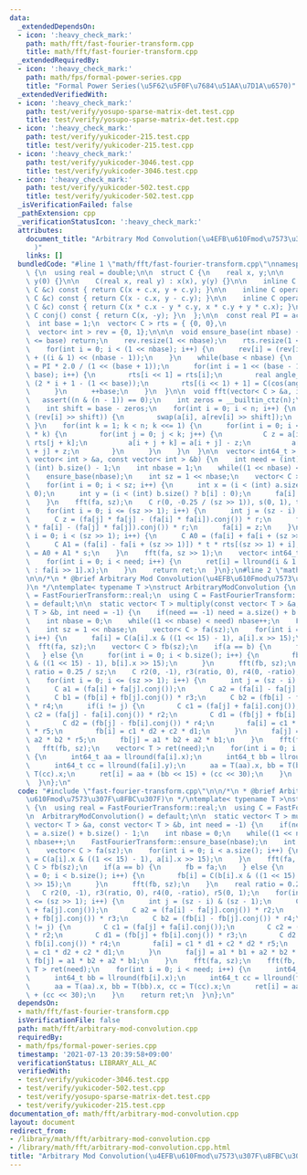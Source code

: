 ```yaml
---
data:
  _extendedDependsOn:
  - icon: ':heavy_check_mark:'
    path: math/fft/fast-fourier-transform.cpp
    title: math/fft/fast-fourier-transform.cpp
  _extendedRequiredBy:
  - icon: ':heavy_check_mark:'
    path: math/fps/formal-power-series.cpp
    title: "Formal Power Series(\u5F62\u5F0F\u7684\u51AA\u7D1A\u6570)"
  _extendedVerifiedWith:
  - icon: ':heavy_check_mark:'
    path: test/verify/yosupo-sparse-matrix-det.test.cpp
    title: test/verify/yosupo-sparse-matrix-det.test.cpp
  - icon: ':heavy_check_mark:'
    path: test/verify/yukicoder-215.test.cpp
    title: test/verify/yukicoder-215.test.cpp
  - icon: ':heavy_check_mark:'
    path: test/verify/yukicoder-3046.test.cpp
    title: test/verify/yukicoder-3046.test.cpp
  - icon: ':heavy_check_mark:'
    path: test/verify/yukicoder-502.test.cpp
    title: test/verify/yukicoder-502.test.cpp
  _isVerificationFailed: false
  _pathExtension: cpp
  _verificationStatusIcon: ':heavy_check_mark:'
  attributes:
    document_title: "Arbitrary Mod Convolution(\u4EFB\u610Fmod\u7573\u307F\u8FBC\u307F\
      )"
    links: []
  bundledCode: "#line 1 \"math/fft/fast-fourier-transform.cpp\"\nnamespace FastFourierTransform\
    \ {\n  using real = double;\n\n  struct C {\n    real x, y;\n\n    C() : x(0),\
    \ y(0) {}\n\n    C(real x, real y) : x(x), y(y) {}\n\n    inline C operator+(const\
    \ C &c) const { return C(x + c.x, y + c.y); }\n\n    inline C operator-(const\
    \ C &c) const { return C(x - c.x, y - c.y); }\n\n    inline C operator*(const\
    \ C &c) const { return C(x * c.x - y * c.y, x * c.y + y * c.x); }\n\n    inline\
    \ C conj() const { return C(x, -y); }\n  };\n\n  const real PI = acosl(-1);\n\
    \  int base = 1;\n  vector< C > rts = { {0, 0},\n                     {1, 0} };\n\
    \  vector< int > rev = {0, 1};\n\n\n  void ensure_base(int nbase) {\n    if(nbase\
    \ <= base) return;\n    rev.resize(1 << nbase);\n    rts.resize(1 << nbase);\n\
    \    for(int i = 0; i < (1 << nbase); i++) {\n      rev[i] = (rev[i >> 1] >> 1)\
    \ + ((i & 1) << (nbase - 1));\n    }\n    while(base < nbase) {\n      real angle\
    \ = PI * 2.0 / (1 << (base + 1));\n      for(int i = 1 << (base - 1); i < (1 <<\
    \ base); i++) {\n        rts[i << 1] = rts[i];\n        real angle_i = angle *\
    \ (2 * i + 1 - (1 << base));\n        rts[(i << 1) + 1] = C(cos(angle_i), sin(angle_i));\n\
    \      }\n      ++base;\n    }\n  }\n\n  void fft(vector< C > &a, int n) {\n \
    \   assert((n & (n - 1)) == 0);\n    int zeros = __builtin_ctz(n);\n    ensure_base(zeros);\n\
    \    int shift = base - zeros;\n    for(int i = 0; i < n; i++) {\n      if(i <\
    \ (rev[i] >> shift)) {\n        swap(a[i], a[rev[i] >> shift]);\n      }\n   \
    \ }\n    for(int k = 1; k < n; k <<= 1) {\n      for(int i = 0; i < n; i += 2\
    \ * k) {\n        for(int j = 0; j < k; j++) {\n          C z = a[i + j + k] *\
    \ rts[j + k];\n          a[i + j + k] = a[i + j] - z;\n          a[i + j] = a[i\
    \ + j] + z;\n        }\n      }\n    }\n  }\n\n  vector< int64_t > multiply(const\
    \ vector< int > &a, const vector< int > &b) {\n    int need = (int) a.size() +\
    \ (int) b.size() - 1;\n    int nbase = 1;\n    while((1 << nbase) < need) nbase++;\n\
    \    ensure_base(nbase);\n    int sz = 1 << nbase;\n    vector< C > fa(sz);\n\
    \    for(int i = 0; i < sz; i++) {\n      int x = (i < (int) a.size() ? a[i] :\
    \ 0);\n      int y = (i < (int) b.size() ? b[i] : 0);\n      fa[i] = C(x, y);\n\
    \    }\n    fft(fa, sz);\n    C r(0, -0.25 / (sz >> 1)), s(0, 1), t(0.5, 0);\n\
    \    for(int i = 0; i <= (sz >> 1); i++) {\n      int j = (sz - i) & (sz - 1);\n\
    \      C z = (fa[j] * fa[j] - (fa[i] * fa[i]).conj()) * r;\n      fa[j] = (fa[i]\
    \ * fa[i] - (fa[j] * fa[j]).conj()) * r;\n      fa[i] = z;\n    }\n    for(int\
    \ i = 0; i < (sz >> 1); i++) {\n      C A0 = (fa[i] + fa[i + (sz >> 1)]) * t;\n\
    \      C A1 = (fa[i] - fa[i + (sz >> 1)]) * t * rts[(sz >> 1) + i];\n      fa[i]\
    \ = A0 + A1 * s;\n    }\n    fft(fa, sz >> 1);\n    vector< int64_t > ret(need);\n\
    \    for(int i = 0; i < need; i++) {\n      ret[i] = llround(i & 1 ? fa[i >> 1].y\
    \ : fa[i >> 1].x);\n    }\n    return ret;\n  }\n};\n#line 2 \"math/fft/arbitrary-mod-convolution.cpp\"\
    \n\n/*\n * @brief Arbitrary Mod Convolution(\u4EFB\u610Fmod\u7573\u307F\u8FBC\u307F\
    )\n */\ntemplate< typename T >\nstruct ArbitraryModConvolution {\n  using real\
    \ = FastFourierTransform::real;\n  using C = FastFourierTransform::C;\n\n  ArbitraryModConvolution()\
    \ = default;\n\n  static vector< T > multiply(const vector< T > &a, const vector<\
    \ T > &b, int need = -1) {\n    if(need == -1) need = a.size() + b.size() - 1;\n\
    \    int nbase = 0;\n    while((1 << nbase) < need) nbase++;\n    FastFourierTransform::ensure_base(nbase);\n\
    \    int sz = 1 << nbase;\n    vector< C > fa(sz);\n    for(int i = 0; i < a.size();\
    \ i++) {\n      fa[i] = C(a[i].x & ((1 << 15) - 1), a[i].x >> 15);\n    }\n  \
    \  fft(fa, sz);\n    vector< C > fb(sz);\n    if(a == b) {\n      fb = fa;\n \
    \   } else {\n      for(int i = 0; i < b.size(); i++) {\n        fb[i] = C(b[i].x\
    \ & ((1 << 15) - 1), b[i].x >> 15);\n      }\n      fft(fb, sz);\n    }\n    real\
    \ ratio = 0.25 / sz;\n    C r2(0, -1), r3(ratio, 0), r4(0, -ratio), r5(0, 1);\n\
    \    for(int i = 0; i <= (sz >> 1); i++) {\n      int j = (sz - i) & (sz - 1);\n\
    \      C a1 = (fa[i] + fa[j].conj());\n      C a2 = (fa[i] - fa[j].conj()) * r2;\n\
    \      C b1 = (fb[i] + fb[j].conj()) * r3;\n      C b2 = (fb[i] - fb[j].conj())\
    \ * r4;\n      if(i != j) {\n        C c1 = (fa[j] + fa[i].conj());\n        C\
    \ c2 = (fa[j] - fa[i].conj()) * r2;\n        C d1 = (fb[j] + fb[i].conj()) * r3;\n\
    \        C d2 = (fb[j] - fb[i].conj()) * r4;\n        fa[i] = c1 * d1 + c2 * d2\
    \ * r5;\n        fb[i] = c1 * d2 + c2 * d1;\n      }\n      fa[j] = a1 * b1 +\
    \ a2 * b2 * r5;\n      fb[j] = a1 * b2 + a2 * b1;\n    }\n    fft(fa, sz);\n \
    \   fft(fb, sz);\n    vector< T > ret(need);\n    for(int i = 0; i < need; i++)\
    \ {\n      int64_t aa = llround(fa[i].x);\n      int64_t bb = llround(fb[i].x);\n\
    \      int64_t cc = llround(fa[i].y);\n      aa = T(aa).x, bb = T(bb).x, cc =\
    \ T(cc).x;\n      ret[i] = aa + (bb << 15) + (cc << 30);\n    }\n    return ret;\n\
    \  }\n};\n"
  code: "#include \"fast-fourier-transform.cpp\"\n\n/*\n * @brief Arbitrary Mod Convolution(\u4EFB\
    \u610Fmod\u7573\u307F\u8FBC\u307F)\n */\ntemplate< typename T >\nstruct ArbitraryModConvolution\
    \ {\n  using real = FastFourierTransform::real;\n  using C = FastFourierTransform::C;\n\
    \n  ArbitraryModConvolution() = default;\n\n  static vector< T > multiply(const\
    \ vector< T > &a, const vector< T > &b, int need = -1) {\n    if(need == -1) need\
    \ = a.size() + b.size() - 1;\n    int nbase = 0;\n    while((1 << nbase) < need)\
    \ nbase++;\n    FastFourierTransform::ensure_base(nbase);\n    int sz = 1 << nbase;\n\
    \    vector< C > fa(sz);\n    for(int i = 0; i < a.size(); i++) {\n      fa[i]\
    \ = C(a[i].x & ((1 << 15) - 1), a[i].x >> 15);\n    }\n    fft(fa, sz);\n    vector<\
    \ C > fb(sz);\n    if(a == b) {\n      fb = fa;\n    } else {\n      for(int i\
    \ = 0; i < b.size(); i++) {\n        fb[i] = C(b[i].x & ((1 << 15) - 1), b[i].x\
    \ >> 15);\n      }\n      fft(fb, sz);\n    }\n    real ratio = 0.25 / sz;\n \
    \   C r2(0, -1), r3(ratio, 0), r4(0, -ratio), r5(0, 1);\n    for(int i = 0; i\
    \ <= (sz >> 1); i++) {\n      int j = (sz - i) & (sz - 1);\n      C a1 = (fa[i]\
    \ + fa[j].conj());\n      C a2 = (fa[i] - fa[j].conj()) * r2;\n      C b1 = (fb[i]\
    \ + fb[j].conj()) * r3;\n      C b2 = (fb[i] - fb[j].conj()) * r4;\n      if(i\
    \ != j) {\n        C c1 = (fa[j] + fa[i].conj());\n        C c2 = (fa[j] - fa[i].conj())\
    \ * r2;\n        C d1 = (fb[j] + fb[i].conj()) * r3;\n        C d2 = (fb[j] -\
    \ fb[i].conj()) * r4;\n        fa[i] = c1 * d1 + c2 * d2 * r5;\n        fb[i]\
    \ = c1 * d2 + c2 * d1;\n      }\n      fa[j] = a1 * b1 + a2 * b2 * r5;\n     \
    \ fb[j] = a1 * b2 + a2 * b1;\n    }\n    fft(fa, sz);\n    fft(fb, sz);\n    vector<\
    \ T > ret(need);\n    for(int i = 0; i < need; i++) {\n      int64_t aa = llround(fa[i].x);\n\
    \      int64_t bb = llround(fb[i].x);\n      int64_t cc = llround(fa[i].y);\n\
    \      aa = T(aa).x, bb = T(bb).x, cc = T(cc).x;\n      ret[i] = aa + (bb << 15)\
    \ + (cc << 30);\n    }\n    return ret;\n  }\n};\n"
  dependsOn:
  - math/fft/fast-fourier-transform.cpp
  isVerificationFile: false
  path: math/fft/arbitrary-mod-convolution.cpp
  requiredBy:
  - math/fps/formal-power-series.cpp
  timestamp: '2021-07-13 20:39:58+09:00'
  verificationStatus: LIBRARY_ALL_AC
  verifiedWith:
  - test/verify/yukicoder-3046.test.cpp
  - test/verify/yukicoder-502.test.cpp
  - test/verify/yosupo-sparse-matrix-det.test.cpp
  - test/verify/yukicoder-215.test.cpp
documentation_of: math/fft/arbitrary-mod-convolution.cpp
layout: document
redirect_from:
- /library/math/fft/arbitrary-mod-convolution.cpp
- /library/math/fft/arbitrary-mod-convolution.cpp.html
title: "Arbitrary Mod Convolution(\u4EFB\u610Fmod\u7573\u307F\u8FBC\u307F)"
---
```


